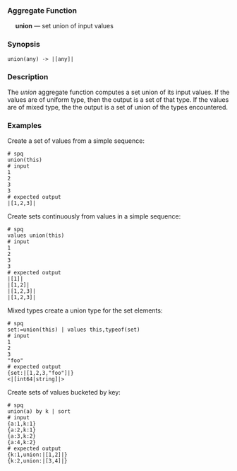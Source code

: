 ### Aggregate Function

&emsp; **union** &mdash; set union of input values

### Synopsis
```
union(any) -> |[any]|
```

### Description

The _union_ aggregate function computes a set union of its input values.
If the values are of uniform type, then the output is a set of that type.
If the values are of mixed type, the the output is a set of union of the
types encountered.

### Examples

Create a set of values from a simple sequence:
```mdtest-spq
# spq
union(this)
# input
1
2
3
3
# expected output
|[1,2,3]|
```

Create sets continuously from values in a simple sequence:
```mdtest-spq
# spq
values union(this)
# input
1
2
3
3
# expected output
|[1]|
|[1,2]|
|[1,2,3]|
|[1,2,3]|
```

Mixed types create a union type for the set elements:
```mdtest-spq
# spq
set:=union(this) | values this,typeof(set)
# input
1
2
3
"foo"
# expected output
{set:|[1,2,3,"foo"]|}
<|[int64|string]|>
```

Create sets of values bucketed by key:
```mdtest-spq
# spq
union(a) by k | sort
# input
{a:1,k:1}
{a:2,k:1}
{a:3,k:2}
{a:4,k:2}
# expected output
{k:1,union:|[1,2]|}
{k:2,union:|[3,4]|}
```
